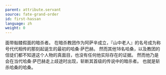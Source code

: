 ```yaml
---
parent: attribute.servant
source: fate-grand-order
id: first-hassan
language: zh
weight: 0
---
```


面带骷髅假面的暗杀者。
在暗杀教团作为阿萨辛成立，『山中老人』的名号成为称号代代相传的那刻起诞生的最初的哈桑·萨巴赫。
然而其他18名哈桑，以及教团的信徒们都不知道这个人物的真面目，也没有任何他实际存在的证据。
然而他乃是会在当代哈桑·萨巴赫走上歧途时出现，斩断其首级的传说中的暗杀者。
也就是斩杀哈桑的哈桑。
